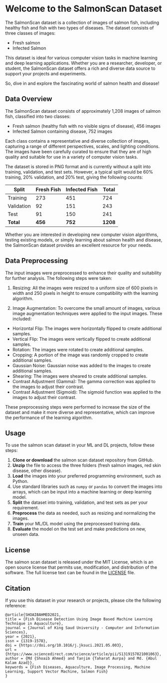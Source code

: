 # Welcome to the SalmonScan Dataset

The SalmonScan dataset is a collection of images of salmon fish, including healthy fish and fish with two types of diseases. The dataset consists of three classes of images:

- Fresh salmon
- Infected Salmon

This dataset is ideal for various computer vision tasks in machine learning and deep learning applications. Whether you are a researcher, developer, or student, the SalmonScan dataset offers a rich and diverse data source to support your projects and experiments.

So, dive in and explore the fascinating world of salmon health and disease!

## Data Overview

The SalmonScan dataset consists of approximately 1,208 images of salmon fish, classified into two classes:

- Fresh salmon (healthy fish with no visible signs of disease), 456 images
- Infected Salmon containing disease, 752 images

Each class contains a representative and diverse collection of images, capturing a range of different perspectives, scales, and lighting conditions. The images have been carefully curated to ensure that they are of high quality and suitable for use in a variety of computer vision tasks.

The dataset is stored in PNG format and is currently without a split into training, validation, and test sets. However, a typical split would be 60% training, 20% validation, and 20% test, giving the following counts:

| Split      | Fresh Fish | Infected Fish | Total   |
|------------|------------|---------------|---------|
| Training   | 273        | 451           | 724     |
| Validation | 92         | 151           | 243     |
| Test       | 91         | 150           | 241     |
| **Total**  | **456**    | **752**       | **1208**|

Whether you are interested in developing new computer vision algorithms, testing existing models, or simply learning about salmon health and disease, the SalmonScan dataset provides an excellent resource for your needs.

## Data Preprocessing

The input images were preprocessed to enhance their quality and suitability for further analysis. The following steps were taken:

1. Resizing: All the images were resized to a uniform size of 600 pixels in width and 250 pixels in height to ensure compatibility with the learning algorithm.

2. Image Augmentation: To overcome the small amount of images, various image augmentation techniques were applied to the input images. These included:
  - Horizontal Flip: The images were horizontally flipped to create additional samples.
  - Vertical Flip: The images were vertically flipped to create additional samples.
  - Rotation: The images were rotated to create additional samples.
  - Cropping: A portion of the image was randomly cropped to create additional samples.
  - Gaussian Noise: Gaussian noise was added to the images to create additional samples.
  - Shearing: The images were sheared to create additional samples.
  - Contrast Adjustment (Gamma): The gamma correction was applied to the images to adjust their contrast.
  - Contrast Adjustment (Sigmoid): The sigmoid function was applied to the images to adjust their contrast.

These preprocessing steps were performed to increase the size of the dataset and make it more diverse and representative, which can improve the performance of the learning algorithm.

## Usage

To use the salmon scan dataset in your ML and DL projects, follow these steps:

1. **Clone or download** the salmon scan dataset repository from GitHub.
2. **Unzip** the file to access the three folders (fresh salmon images, red skin disease, other disease).
3. **Load** the images into your preferred programming environment, such as Python.
4. Use standard libraries such as `numpy` or `pandas` to convert the images into arrays, which can be input into a machine learning or deep learning model.
5. **Split** the dataset into training, validation, and test sets as per your requirement.
6. **Preprocess** the data as needed, such as resizing and normalizing the images.
7. **Train** your ML/DL model using the preprocessed training data.
8. **Evaluate** the model on the test set and make predictions on new, unseen data.

## License

The salmon scan dataset is released under the MIT License, which is an open source license that permits use, modification, and distribution of the software. The full license text can be found in the [LICENSE](LICENSE.txt) file.

## Citation

If you use this dataset in your research or projects, please cite the following reference:

```
@article{SHOAIBAHMED2021,
title = {Fish Disease Detection Using Image Based Machine Learning Technique in Aquaculture},
journal = {Journal of King Saud University - Computer and Information Sciences},
year = {2021},
issn = {1319-1578},
doi = {https://doi.org/10.1016/j.jksuci.2021.05.003},
url = {https://www.sciencedirect.com/science/article/pii/S1319157821001063},
author = {Md {Shoaib Ahmed} and Tanjim {Taharat Aurpa} and Md. {Abul Kalam Azad}},
keywords = {Fish Diseases, Aquaculture, Image Processing, Machine Learning, Support Vector Machine, Salmon Fish}
}
```







